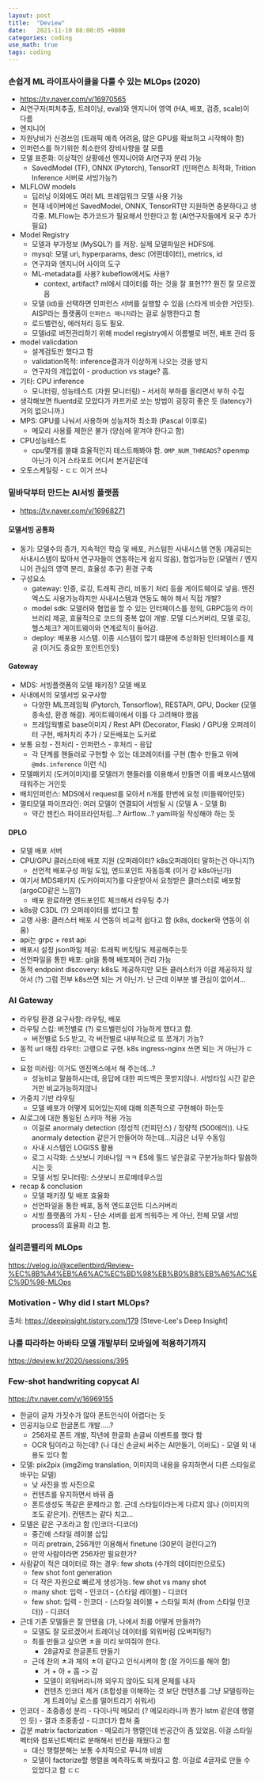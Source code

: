 ```yaml
---
layout: post
title:  "Deview"
date:   2021-11-10 08:00:05 +0800
categories: coding
use_math: true
tags: coding
---
```



### 손쉽게 ML 라이프사이클을 다룰 수 있는 MLOps (2020)
- <a href="https://tv.naver.com/v/16970565" target="_blank">https://tv.naver.com/v/16970565</a>
- AI연구자(피처추출, 트레이닝, eval)와 엔지니어 영역 (HA, 배포, 검증, scale)이 다름
- 엔지니어
 - 자원낭비가 신경쓰임 (트래픽 예측 어려움, 많은 GPU를 확보하고 시작해야 함)
 - 인퍼런스를 하기위한 최소한의 장비사향을 잘 모름
 - 모델 표준화: 이상적인 상황에선 엔지니어와 AI연구자 분리 가능
    - SavedModel (TF), ONNX (Pytorch), TensorRT (인퍼런스 최적화, Trition Inference 서버로 서빙가능?)
- MLFLOW models
    - 딥러닝 이외에도 여러 ML 프레임워크 모델 사용 가능
    - 현재 네이버에선 SavedModel, ONNX, TensorRT만 지원하면 충분하다고 생각중. MLFlow는 추가코드가 필요해서 안한다고 함 (AI연구자들에게 요구 추가 필요)
- Model Registry
    - 모델과 부가정보 (MySQL?) 를 저장. 실제 모델파일은 HDFS에.
    - mysql: 모델 uri, hyperparams, desc (어떤데이터), metrics, id
    - 연구자와 엔지니어 사이의 도구
    - ML-metadata를 사용? kubeflow에서도 사용?
        - context, artifact? ml에서 데이터를 하는 것을 잘 표현??? 뭔진 잘 모르겠음
    - 모델 (id)을 선택하면 인퍼런스 서버를 실행할 수 있음 (스타게 비슷한 거인듯). AISP라는 플랫폼이 `인퍼런스 매니저`라는 걸로 실행한다고 함
    - 로드밸런싱, 에러처리 등도 필요. 
    - 모델id로 버전관리하기 위해 model registry에서 이름별로 버전, 배포 관리 등
- model valicdation
    - 설계검토만 했다고 함
    - validation목적: inference결과가 이상하게 나오는 것을 방지
    - 연구자의 개입없이 - production vs stage? 흠.
- 기타: CPU inference
    - 모니터링, 성능테스트 (자원 모니터링) - 서서히 부하를 올리면서 부하 수집
- 생각해보면 fluentd로 모았다가 카프카로 쏘는 방법이 굉장히 좋은 듯 (latency가 거의 없으니까.)
- MPS: GPU를 나눠서 사용하며 성능저하 최소화 (Pascal 이후로)
    - 메모리 사용률 제한은 불가 (양심에 맡겨야 한다고 함)
- CPU성능테스트
    - cpu몇개를 쓸떄 효율적인지 테스트해봐야 함. `OMP_NUM_THREADS`? openmp 아닌가 이거 스타포트 어디서 본거같은데
- 오토스케일링 - ㄷㄷ 이거 쓰나

### 밑바닥부터 만드는 AI서빙 플랫폼
- https://tv.naver.com/v/16968271
#### 모델서빙 공통화 
- 동기: 모델수의 증가, 지속적인 학습 및 배포, 커스텀한 사내시스템 연동 (제공되는 사내시스템이 많아서 연구자들이 연동하는게 쉽지 않음), 협업가능한 (모델러 / 엔지니어 관심의 영역 분리, 효율성 추구) 환경 구축
- 구성요소
    - gateway: 인증, 로깅, 트래픽 관리, 비동기 처리 등을 게이트웨이로 넣음. 엔진엑스도 사용가능하지만 사내시스템과 연동도 해야 해서 직접 개발? 
    - model sdk: 모델러와 협업을 할 수 있는 인터페이스를 정의, GRPC등의 라이브러리 제공, 효율적으로 코드의 중복 없이 개발. 모델 디스커버리, 모델 로깅, 헬스체크? 게이트웨이와 연계로직이 들어감.
    - deploy: 배포용 시스템. 이종 시스템이 많기 떄문에 추상화된 인터페이스를 제공 (이거도 중요한 포인트인듯)

#### Gateway
- MDS: 서빙플랫폼의 모델 패키징? 모델 배포
- 사내에서의 모델서빙 요구사항
    - 다양한 ML프레임웍 (Pytorch, Tensorflow), RESTAPI, GPU, Docker (모델 종속성, 환경 해결). 게이트웨이에서 이를 다 고려해야 했음
    - 프레임웍별로 base이미지 / Rest API (Decorator, Flask) / GPU용 오퍼레이터 구현, 배처치리 추가 / 모든배포는 도커로
- 보통 요청 - 전처리 - 인퍼런스 - 후처리 - 응답
    - 각 단계를 핸들러로 구현할 수 있는 데코레이터를 구현 (함수 만들고 위에 `@mds.inference` 이런 식)
- 모델패키지 (도커이미지)를 모델러가 핸들러를 이용해서 만들면 이를 배포시스템에 태워주는 거인듯
- 배치인퍼런스: MDS에서 request를 모아서 n개를 한번에 요청 (미들웨어인듯)
- 멀티모델 파이프라인: 여러 모델이 연결되어 서빙될 시 (모델 A - 모델 B)
    - 약간 젠킨스 파이프라인처럼...? Airflow...? yaml파일 작성해야 하는 듯

#### DPLO
- 모델 배포 서버
- CPU/GPU 클러스터에 배포 지원 (오퍼레이터? k8s오퍼레이터 말하는건 아니지?)
    - 선언적 배포구성 파일 도입, 엔드포인트 자동등록 (이거 걍 k8s아닌가)
- 여기서 MDS패키지 (도커이미지?)를 다운받아서 요청받은 클러스터로 배포함 (argoCD같은 느낌?)
    - 배포 완료하면 엔드포인트 체크해서 라우팅 추가
- k8s랑 C3DL (?) 오퍼레이터를 썼다고 함
- 고랭 사용: 클러스터 배포 시 연동이 비교적 쉽다고 함 (k8s, docker와 연동이 쉬움)
- api는 grpc + rest api
- 배포시 설정 json파일 제공: 트래픽 버킷팅도 제공해주는듯
- 선언파일을 통한 배포: git을 통해 배포제어 관리 가능
- 동적 endpoint discovery: k8s도 제공하지만 모든 클러스터가 이걸 제공하지 않아서 (?) 그럼 전부 k8s쓰면 되는 거 아닌가. 난 근데 이부분 별 관심이 없어서...

### AI Gateway
- 라우팅 환경 요구사항: 라우팅, 배포
- 라우팅 스킴: 버전별로 (?) 로드밸런싱이 가능하게 했다고 함.
    - 버전별로 5:5 받고, 각 버전별로 내부적으로 또 쪼개기 가능?
- 동적 url 매칭 라우터: 고랭으로 구현. k8s ingress-nginx 쓰면 되는 거 아닌가 ㄷㄷ
- 요청 미러링: 이거도 엔진엑스에서 해 주는데...?
    - 성능비교 말씀하시는데, 응답에 대한 피드백은 못받지않나. 서빙타임 시간 같은거만 비교가능하지않나
- 가중치 기반 라우팅
    - 모델 배포가 어떻게 되어있는지에 대해 의존적으로 구현해야 하는듯
- AI로그에 대한 통일된 스키마 적용 가능
    - 이걸로 anormaly detection (정성적 (컨피던스) / 정량적 (500에러)). 나도 anormaly detection 같은거 만들어야 하는데...지금은 너무 수동임
    - 사내 시스템인 LOGISS 활용
    - 로그 시각화: 스샷보니 키바나임 ㅋㅋ ES에 필드 넣은걸로 구분가능하다 말씀하시는 듯
    - 모델 서빙 모니터링: 스샷보니 프로메테우스임
- recap & conclusion
    - 모델 패키징 및 배포 효율화
    - 선언파일을 통한 배포, 동적 엔드포인트 디스커버리
    - 서빙 플랫폼의 가치 - 단순 서버를 쉽게 띄워주는 게 아닌, 전체 모델 서빙 process의 효율화 라고 함.

### 실리콘밸리의 MLOps
https://velog.io/@xcellentbird/Review-%EC%8B%A4%EB%A6%AC%EC%BD%98%EB%B0%B8%EB%A6%AC%EC%9D%98-MLOps


### Motivation - Why did I start MLOps?
출처: https://deepinsight.tistory.com/179 [Steve-Lee's Deep Insight]



### 나를 따라하는 아바타 모델 개발부터 모바일에 적용하기까지
https://deview.kr/2020/sessions/395

### Few-shot handwriting copycat AI
https://tv.naver.com/v/16969155
- 한글이 글자 가짓수가 많아 폰트인식이 어렵다는 듯
- 인공지능으로 한글폰트 개발.....?
    - 256자로 폰트 개발, 작년에 한글화 손글씨 이벤트를 했다 함
    - OCR 팀이라고 하는데? (나 대신 손글씨 써주는 AI만들기, 이바도) - 모델 외 내용도 있다 함
- 모델: pix2pix (img2img translation, 이미지의 내용을 유지하면서 다른 스타일로 바꾸는 모델)
    - 낮 사진을 밤 사진으로
    - 컨텐츠를 유지하면서 바꿔 줌
    - 폰트생성도 똑같은 문제라고 함. 근데 스타일이라는게 다르지 않나 (이미지의 조도 같은거). 컨텐츠는 같다 치고... 
- 모델은 같은 구조라고 함 (인코더-디코더)
    - 중간에 스타일 레이블 삽입
    - 미리 pretrain, 256개만 이용해서 finetune (30분이 걸린다고?)
    - 만약 사람이라면 256자만 필요한가?
- 사람같이 적은 데이터로 하는 경우: few shots (수개의 데이터만으로도)
    - few shot font generation
    - 더 작은 자원으로 빠르게 생성가능. few shot vs many shot
    - many shot: 입력 - 인코더 - (스타일 레이블) - 디코더
    - few shot: 입력 - 인코더 - (스타일 레이블 + 스타일 피처 (from 스타일 인코더)) - 디코더
- 근데 기존 모델들은 잘 안됐음 (가, 나에서 최를 어떻게 만들까?)
    - 모델도 잘 모르겠어서 트레이닝 데이터를 외워버림 (오버피팅?)
    - 최를 만들고 싶으면 ㅊ을 미리 보여줘야 한다.
        - 28글자로 한글폰트 만들기
    - 근데 찬의 ㅊ과 체의 ㅊ이 같다고 인식시켜야 함 (잘 가이드를 해야 함)
        - 거 + 아 + 흠 -> 감
        - 모델이 외워버리니까 외우지 않아도 되게 문제를 내자 
        - 컨텐츠 인코더 제거 (조합성을 이해하는 것 보단 컨텐츠를 그냥 모델링하는게 트레이닝 로스를 떨어트리기 쉬워서)
- 인코더 - 초중종성 분리 - 다이나믹 메모리 (? 메모리라니까 뭔가 lstm 같은데 행렬인 듯) - 결과 초중종성 - 디코더가 합쳐 줌
- 갑분 matrix factorization - 메모리가 행렬인데 빈공간이 좀 있었음. 이걸 스타일벡터와 컴포넌트벡터로 분해해서 빈칸을 채웠다고 함
    - 대신 행렬분해는 보통 수치적으로 푸니까 비쌈
    - 모델이 factorize할 행렬을 예측하도록 바꿨다고 함. 이걸로 4글자로 만들 수 있었다고 함 ㄷㄷ